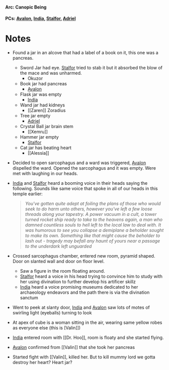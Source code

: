 #### Arc: Canopic Being
#### PCs: [Avalon](PCs/Current/Avalon.md), [India](PCs/Current/India.md), [Stalfor](PCs/Current/Stalfor.md), [Adriel](PCs/Current/Adriel.md)

# Notes
- Found a jar in an alcove that had a label of a book on it, this one was a pancreas.
	- Sword Jar had eye. [Stalfor](PCs/Current/Stalfor.md) tried to stab it but it absorbed the blow of the mace and was unharmed.
		- Okuzor
	- Book jar had pancreas
		- [Avalon](PCs/Current/Avalon.md)
	- Flask jar was empty
		- [India](PCs/Current/India.md)
	- Wand jar had kidneys
		- [[Zaren]] Zoradius
	- Tree jar empty
		- [Adriel](PCs/Current/Adriel.md)
	- Crystal Ball jar brain stem
		- [[Xemru]]
	- Hammer jar empty
		- [Stalfor](PCs/Current/Stalfor.md)
	- Cat jar has beating heart
		- [[Alessia]]

- Decided to open sarcophagus and a ward was triggered, [Avalon](PCs/Current/Avalon.md) dispelled the ward. Opened the sarcophagus and it was empty. Were met with laughing in our heads.
- [India](PCs/Current/India.md) and [Stalfor](PCs/Current/Stalfor.md) heard a booming voice in their heads saying the following. Sounds like same voice that spoke in all of our heads in this temple earlier:
	> _You've gotten quite adept at foiling the plans of those who would seek to do harm unto others, however you've left a few loose threads along your tapestry. A power vacuum in a cult, a tower turned rocket ship ready to take to the heavens again, a man who damned countless souls to hell left to the local law to deal with. It was humorous to see you collapse a demiplane a beholder sought to make its own. Something like that might cause the beholder to lash out - tragedy may befall any haunt of yours near a passage to the underdark left unguarded_

- Crossed sarcophagus chamber, entered new room, pyramid shaped. Door on slanted wall and door on floor level.
	- Saw a figure in the room floating around.
	- [Stalfor](PCs/Current/Stalfor.md) heard a voice in his head trying to convince him to study with her using divination to further develop his artificer skillz
	- [India](PCs/Current/India.md) heard a voice promising museums dedicated to her archaeology endeavors and the path there is via the divination sanctum

- Went to peek at slanty door, [India](PCs/Current/India.md) and [Avalon](PCs/Current/Avalon.md) saw lots of motes of swirling light (eyeballs) turning to look 
- At apex of cube is a woman sitting in the air, wearing same yellow robes as everyone else (this is [Valin]])
- [India](PCs/Current/India.md) entered room with [[Dr. Hoo]], room is floaty and she started flying.

- [Avalon](PCs/Current/Avalon.md) confirmed from [[Valin]] that she took her pancreas

- Started fight with [[Valin]], killed her. But to kill mummy lord we gotta destroy her heart? Heart jar?